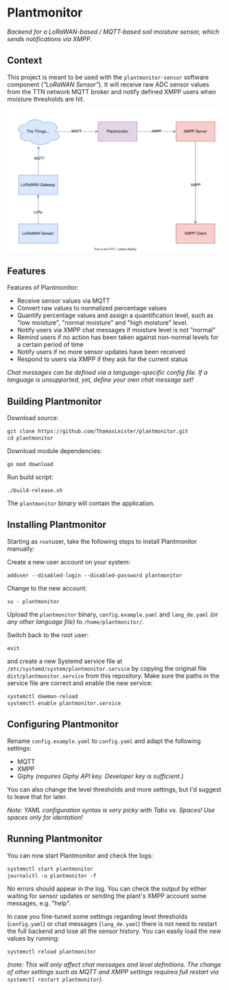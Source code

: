 # Plantmonitor

_Backend for a LoRaWAN-based / MQTT-based soil moisture sensor, which sends notifications via XMPP._

## Context

This project is meant to be used with the `plantmonitor-sensor` software component (_"LoRaWAN Sensor"_). It will receive raw ADC sensor values from the TTN network MQTT broker and notify defined XMPP users when moisture thresholds are hit. 

![Drawio Diagram](assets/Plantmonitor.drawio.svg)

## Features

Features of Plantmonitor:

* Receive sensor values via MQTT
* Convert raw values to normalized percentage values
* Quantify percentage values and assign a quantification level, such as "low moisture", "normal moisture" and "high moisture" level.
* Notify users via XMPP chat messages if moisture level is not "normal"
* Remind users if no action has been taken against non-normal levels for a certain period of time
* Notify users if no more sensor updates have been received 
* Respond to users via XMPP if they ask for the current status

_Chat messages can be defined via a language-specific config file. If a language is unsupported, yet, define your own chat message set!_


## Building Plantmonitor

Download source:

    git clone https://github.com/ThomasLeister/plantmonitor.git
    cd plantmonitor

Download module dependencies:

    go mod download

Run build script:

    ./build-release.sh

The `plantmonitor` binary will contain the application.


## Installing Plantmonitor

Starting as `root`user, take the following steps to install Plantmonitor manually:

Create a new user account on your system:

    adduser --disabled-login --disabled-password plantmonitor

Change to the new account:

    su - plantmonitor

Upload the `plantmonitor` binary, `config.example.yaml` and `lang_de.yaml` _(or any other language file)_ to `/home/plantmonitor/`.

Switch back to the root user:

    exit

and create a new Systemd service file at `/etc/systemd/system/plantmonitor.service` by copying the original file `dist/plantmonitor.service` from this repository. Make sure the paths in the service file are correct and enable the new service:

    systemctl daemon-reload
    systemctl enable plantmonitor.service


## Configuring Plantmonitor


Rename `config.example.yaml` to `config.yaml` and adapt the following settings:

* MQTT
* XMPP
* Giphy _(requires Giphy API key. Developer key is sufficient.)_

You can also change the level thresholds and more settings, but I'd suggest to leave that for later.

_Note: YAML configuration syntax is very picky with Tabs vs. Spaces! Use spaces only for identation!_


## Running Plantmonitor

You can now start Plantmonitor and check the logs:

    systemctl start plantmonitor
    journalctl -u plantmonitor -f

No errors should appear in the log. You can check the output by either waiting for sensor updates or sending the plant's XMPP account some messages, e.g. "help". 

In case you fine-tuned some settings regarding level thresholds (`config.yaml`) or chat messages (`lang_de.yaml`) there is not need to restart the full backend and lose all the sensor history. You can easily load the new values by running:

    systemctl reload plantmonitor

_(note: This will only affect chat messages and level definitions. The change of other settings such as MQTT and XMPP settings requirea full restart via `systemctl restart plantmonitor`)._


